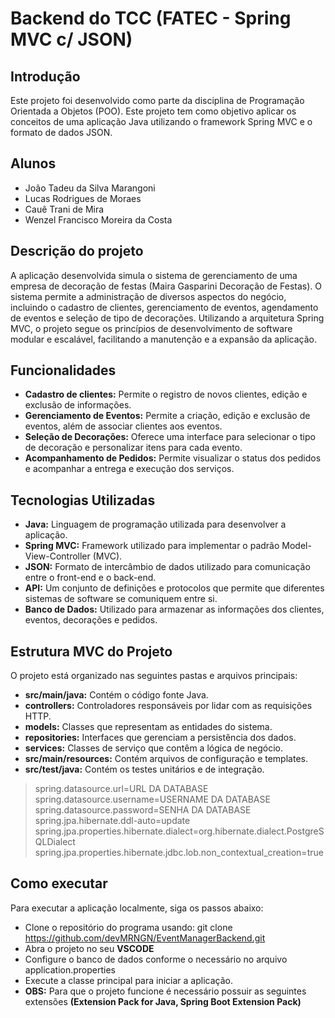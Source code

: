 # Backend do TCC (FATEC - Spring MVC c/ JSON)

## Introdução
Este projeto foi desenvolvido como parte da disciplina de Programação Orientada a Objetos (POO). Este projeto tem como objetivo aplicar os conceitos de uma aplicação Java utilizando o framework Spring MVC e o formato de dados JSON.

## Alunos
* João Tadeu da Silva Marangoni
* Lucas Rodrigues de Moraes
* Cauê Trani de Mira
* Wenzel Francisco Moreira da Costa

## Descrição do projeto
A aplicação desenvolvida simula o sistema de gerenciamento de uma empresa de decoração de festas (Maira Gasparini Decoração de Festas). O sistema permite a administração de diversos aspectos do negócio, incluindo o cadastro de clientes, gerenciamento de eventos, agendamento de eventos e seleção de tipo de decorações. Utilizando a arquitetura Spring MVC, o projeto segue os princípios de desenvolvimento de software modular e escalável, facilitando a manutenção e a expansão da aplicação.

## Funcionalidades
- **Cadastro de clientes:** Permite o registro de novos clientes, edição e exclusão de informações.
- **Gerenciamento de Eventos:** Permite a criação, edição e exclusão de eventos, além de associar clientes aos eventos.
- **Seleção de Decorações:** Oferece uma interface para selecionar o tipo de decoração e personalizar itens para cada evento.
- **Acompanhamento de Pedidos:** Permite visualizar o status dos pedidos e acompanhar a entrega e execução dos serviços.

## Tecnologias Utilizadas
- **Java:** Linguagem de programação utilizada para desenvolver a aplicação.
-	**Spring MVC:** Framework utilizado para implementar o padrão Model-View-Controller (MVC).
- **JSON:** Formato de intercâmbio de dados utilizado para comunicação entre o front-end e o back-end.
- **API:** Um conjunto de definições e protocolos que permite que diferentes sistemas de software se comuniquem entre si.
- **Banco de Dados:** Utilizado para armazenar as informações dos clientes, eventos, decorações e pedidos.

## Estrutura MVC do Projeto
O projeto está organizado nas seguintes pastas e arquivos principais:
- **src/main/java:** Contém o código fonte Java.
- **controllers:** Controladores responsáveis por lidar com as requisições HTTP.
- **models:** Classes que representam as entidades do sistema.
- **repositories:** Interfaces que gerenciam a persistência dos dados.
- **services:** Classes de serviço que contêm a lógica de negócio.
- **src/main/resources:** Contém arquivos de configuração e templates.
- **src/test/java:** Contém os testes unitários e de integração.
>spring.datasource.url=URL DA DATABASE
spring.datasource.username=USERNAME DA DATABASE
spring.datasource.password=SENHA DA DATABASE
spring.jpa.hibernate.ddl-auto=update
spring.jpa.properties.hibernate.dialect=org.hibernate.dialect.PostgreSQLDialect
spring.jpa.properties.hibernate.jdbc.lob.non_contextual_creation=true

## Como executar
Para executar a aplicação localmente, siga os passos abaixo:
- Clone o repositório do programa usando: git clone https://github.com/devMRNGN/EventManagerBackend.git
- Abra o projeto no seu **VSCODE**
- Configure o banco de dados conforme o necessário no arquivo application.properties
- Execute a classe principal para iniciar a aplicação.
- **OBS:** Para que o projeto funcione é necessário possuir as seguintes extensões **(Extension Pack for Java, Spring Boot Extension Pack)**
